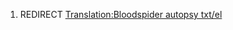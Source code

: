 1.  REDIRECT [Translation:Bloodspider autopsy
    txt/el](Translation:Bloodspider_autopsy_txt/el "wikilink")